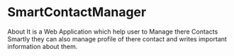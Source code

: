 # SmartContactManager
About It is a Web Application which help user to Manage there Contacts Smartly they can also manage profile of there contact and writes important information about them.
